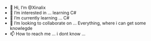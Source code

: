 - 👋 Hi, I’m @Xinalix
- 👀 I’m interested in ... learning C#
- 🌱 I’m currently learning ... C#
- 💞️ I’m looking to collaborate on ... Everything, where i can get some knowlegde 
- 📫 How to reach me ... i dont know ...

<!---
Xinalix/Xinalix is a ✨ special ✨ repository because its `README.md` (this file) appears on your GitHub profile.
You can click the Preview link to take a look at your changes.
--->
